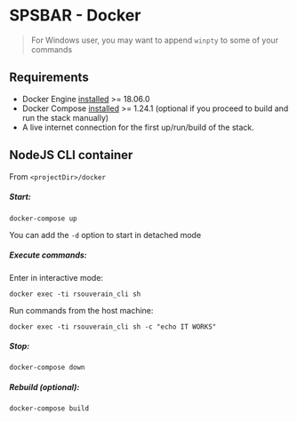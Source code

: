 # SPSBAR - Docker

> For Windows user, you may want to append `winpty` to some of your commands 

## Requirements

* Docker Engine [installed](https://docs.docker.com/install/) >= 18.06.0
* Docker Compose [installed](https://docs.docker.com/compose/install/) >= 1.24.1 (optional if you proceed to build and run the stack manually)
* A live internet connection for the first up/run/build of the stack.

## NodeJS CLI container

From `<projectDir>/docker`

##### Start:
```shell script
docker-compose up
```
You can add the `-d` option to start in detached mode

##### Execute commands:

Enter in interactive mode:
```shell script
docker exec -ti rsouverain_cli sh
```

Run commands from the host machine:
```shell script
docker exec -ti rsouverain_cli sh -c "echo IT WORKS"
```

##### Stop:
```shell script
docker-compose down
```

##### Rebuild (optional):
```shell script
docker-compose build
```
